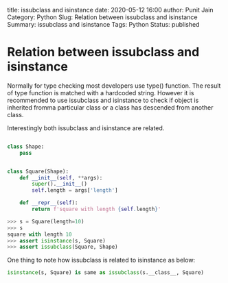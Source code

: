 title: issubclass and isinstance
date: 2020-05-12 16:00
author: Punit Jain
Category: Python
Slug: Relation between issubclass and isinstance
Summary: issubclass and isinstance 
Tags: Python
Status: published

# Relation between issubclass and isinstance

Normally for type checking most developers use type() function. The result of type function is matched with a hardcoded string. However it is recommended to use issubclass and isinstance to check if object is inherited fromma  particular class or a class has descended from another class.

Interestingly both issubclass and isinstance are related.

```python

class Shape:
    pass


class Square(Shape):
    def __init__(self, **args):
        super().__init__()
        self.length = args['length']

    def __repr__(self):
        return f'square with length {self.length}'

>>> s = Square(length=10)
>>> s
square with length 10
>>> assert isinstance(s, Square)
>>> assert issubclass(Square, Shape)

```

One thing to note how issubclass is related to isinstance as below:

```python
isinstance(s, Square) is same as issubclass(s.__class__, Square)
```
